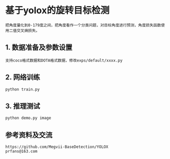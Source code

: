 # 基于yolox的旋转目标检测
    把角度量化到0-179度之间，把角度看作一个分类问题，对目标角度进行预测，角度损失函数使用二值交叉熵损失。

## 1. 数据准备及参数设置
    支持coco格式数据和DOTA格式数据，修改exps/default/xxxx.py

## 2. 网络训练
    python train.py 

## 3. 推理测试
    python demo.py image

## 参考资料及交流
    https://github.com/Megvii-BaseDetection/YOLOX
    prfans@163.com